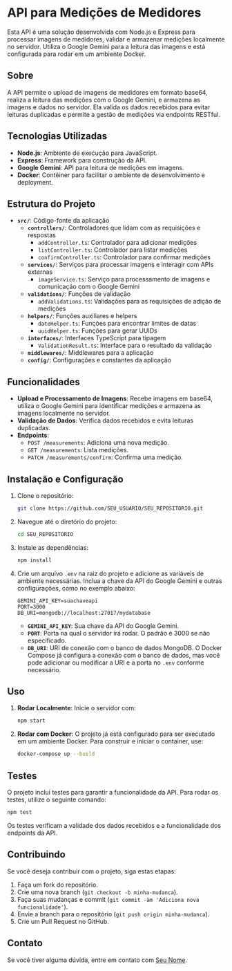 # API para Medições de Medidores

Esta API é uma solução desenvolvida com Node.js e Express para processar imagens de medidores, validar e armazenar medições localmente no servidor. Utiliza o Google Gemini para a leitura das imagens e está configurada para rodar em um ambiente Docker.

## Sobre

A API permite o upload de imagens de medidores em formato base64, realiza a leitura das medições com o Google Gemini, e armazena as imagens e dados no servidor. Ela valida os dados recebidos para evitar leituras duplicadas e permite a gestão de medições via endpoints RESTful.

## Tecnologias Utilizadas

- **Node.js**: Ambiente de execução para JavaScript.
- **Express**: Framework para construção da API.
- **Google Gemini**: API para leitura de medições em imagens.
- **Docker**: Contêiner para facilitar o ambiente de desenvolvimento e deployment.

## Estrutura do Projeto

- **`src/`**: Código-fonte da aplicação
  - **`controllers/`**: Controladores que lidam com as requisições e respostas
    - `addController.ts`: Controlador para adicionar medições
    - `listController.ts`: Controlador para listar medições
    - `confirmController.ts`: Controlador para confirmar medições
  - **`services/`**: Serviços para processar imagens e interagir com APIs externas
    - `imageService.ts`: Serviço para processamento de imagens e comunicação com o Google Gemini
  - **`validations/`**: Funções de validação
    - `addValidations.ts`: Validações para as requisições de adição de medições
  - **`helpers/`**: Funções auxiliares e helpers
    - `dateHelper.ts`: Funções para encontrar limites de datas
    - `uuidHelper.ts`: Funções para gerar UUIDs
  - **`interfaces/`**: Interfaces TypeScript para tipagem
    - `ValidationResult.ts`: Interface para o resultado da validação
  - **`middlewares/`**: Middlewares para a aplicação
  - **`config/`**: Configurações e constantes da aplicação

## Funcionalidades

- **Upload e Processamento de Imagens**: Recebe imagens em base64, utiliza o Google Gemini para identificar medições e armazena as imagens localmente no servidor.
- **Validação de Dados**: Verifica dados recebidos e evita leituras duplicadas.
- **Endpoints**:
  - `POST /measurements`: Adiciona uma nova medição.
  - `GET /measurements`: Lista medições.
  - `PATCH /measurements/confirm`: Confirma uma medição.

## Instalação e Configuração

1. Clone o repositório:
   ```bash
   git clone https://github.com/SEU_USUARIO/SEU_REPOSITORIO.git
   ```
2. Navegue até o diretório do projeto:
   ```bash
   cd SEU_REPOSITORIO
   ```
3. Instale as dependências:
   ```bash
   npm install
   ```
4. Crie um arquivo `.env` na raiz do projeto e adicione as variáveis de ambiente necessárias. Inclua a chave da API do Google Gemini e outras configurações, como no exemplo abaixo:
   ```
   GEMINI_API_KEY=suachaveapi
   PORT=3000
   DB_URI=mongodb://localhost:27017/mydatabase
   ```

   - **`GEMINI_API_KEY`**: Sua chave da API do Google Gemini.
   - **`PORT`**: Porta na qual o servidor irá rodar. O padrão é 3000 se não especificado.
   - **`DB_URI`**: URI de conexão com o banco de dados MongoDB. O Docker Compose já configura a conexão com o banco de dados, mas você pode adicionar ou modificar a URI e a porta no `.env` conforme necessário.

## Uso

1. **Rodar Localmente**: Inicie o servidor com:
   ```bash
   npm start
   ```

2. **Rodar com Docker**: O projeto já está configurado para ser executado em um ambiente Docker. Para construir e iniciar o container, use:
   ```bash
   docker-compose up --build
   ```

## Testes

O projeto inclui testes para garantir a funcionalidade da API. Para rodar os testes, utilize o seguinte comando:

```bash
npm test
```

Os testes verificam a validade dos dados recebidos e a funcionalidade dos endpoints da API.

## Contribuindo

Se você deseja contribuir com o projeto, siga estas etapas:

1. Faça um fork do repositório.
2. Crie uma nova branch (`git checkout -b minha-mudanca`).
3. Faça suas mudanças e commit (`git commit -am 'Adiciona nova funcionalidade'`).
4. Envie a branch para o repositório (`git push origin minha-mudanca`).
5. Crie um Pull Request no GitHub.

## Contato

Se você tiver alguma dúvida, entre em contato com [Seu Nome](mailto:seuemail@example.com).
